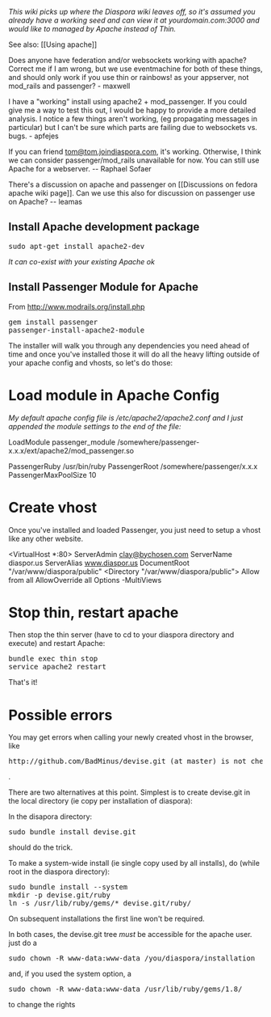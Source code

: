*This wiki picks up where the Diaspora wiki leaves off, so it's assumed you already have a working seed and can view it at yourdomain.com:3000 and would like to managed by Apache instead of Thin.*

See also: [[Using apache]]

Does anyone have federation and/or websockets working with apache?  Correct me if I am wrong, but we use eventmachine for both of these things, and should only work if you use thin or rainbows! as your appserver, not mod_rails and passenger?  - maxwell

I have a "working" install using apache2 + mod_passenger.  If you could give me a way to test this out, I would be happy to provide a more detailed analysis.  I notice a few things aren't working, (eg propagating messages in particular) but I can't be sure which parts are failing due to websockets vs. bugs. - apfejes

If you can friend tom@tom.joindiaspora.com, it's working.  Otherwise, I think we can consider passenger/mod_rails unavailable for now.  You can still use Apache for a webserver. -- Raphael Sofaer

There's a discussion on apache and passenger on [[Discussions on fedora apache wiki page]]. Can we use this also for discussion on passenger use on Apache? -- leamas

## Install Apache development package
<pre>
sudo apt-get install apache2-dev
</pre>
*It can co-exist with your existing Apache ok*

## Install Passenger Module for Apache
From http://www.modrails.org/install.php

<pre>
gem install passenger
passenger-install-apache2-module
</pre>

The installer will walk you through any dependencies you need ahead of time and once you've installed those it will do all the heavy lifting outside of your apache config and vhosts, so let's do those:

# Load module in Apache Config
*My default apache config file is /etc/apache2/apache2.conf and I just appended the module settings to the end of the file:*

LoadModule passenger_module /somewhere/passenger-x.x.x/ext/apache2/mod_passenger.so

PassengerRuby /usr/bin/ruby
PassengerRoot /somewhere/passenger/x.x.x
PassengerMaxPoolSize 10

# Create vhost
Once you've installed and loaded Passenger, you just need to setup a vhost like any other website.

<VirtualHost *:80>
        ServerAdmin     clay@bychosen.com
        ServerName      diaspor.us
        ServerAlias     www.diaspor.us
        DocumentRoot    "/var/www/diaspora/public"
          <Directory "/var/www/diaspora/public">
            Allow from all
            AllowOverride all
            Options -MultiViews
          </Directory>
</VirtualHost>

# Stop thin, restart apache
Then stop the thin server (have to cd to your diaspora directory and execute) and restart Apache:

<pre>
bundle exec thin stop
service apache2 restart
</pre>

That's it!

# Possible errors

You may get errors when calling your newly created vhost in the browser, like
<pre>http://github.com/BadMinus/devise.git (at master) is not checked out. Please run `bundle install` (Bundler::GitError)</pre> .

There are two alternatives at this point. Simplest is to create devise.git in the local directory (ie copy per installation of diaspora):

In the disapora directory:
<pre>
sudo bundle install devise.git
</pre>
should do the trick.

To make a system-wide install (ie single copy used by all installs), do (while root in the diaspora directory):
<pre>
sudo bundle install --system
mkdir -p devise.git/ruby
ln -s /usr/lib/ruby/gems/* devise.git/ruby/
</pre>
On subsequent installations the first line won't be required.

In both cases, the devise.git tree *must* be accessible for the apache user. 
just do a
<pre>
sudo chown -R www-data:www-data /you/diaspora/installation
</pre>
and, if you used the system option, a 
<pre>
sudo chown -R www-data:www-data /usr/lib/ruby/gems/1.8/
</pre>

to change the rights